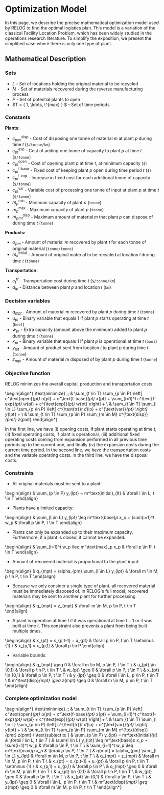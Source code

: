 # Optimization Model

In this page, we describe the precise mathematical optimization model used by RELOG to find the optimal logistics plan. This model is a variation of the classical Facility Location Problem, which has been widely studied in the operations research literature. To simplify the exposition, we present the simplified case where there is only one type of plant.

## Mathematical Description

### Sets

* $L$ - Set of locations holding the original material to be recycled
* $M$ - Set of materials recovered during the reverse manufacturing process
* $P$ - Set of potential plants to open
* $T = \{ 1, \ldots, t^{max} \} $ - Set of time periods

### Constants

**Plants:**

* $c^\text{disp}_{pmt}$ - Cost of disposing one tonne of material $m$ at plant $p$ during time $t$ (`$/tonne/km`)
* $c^\text{exp}_{pt}$ - Cost of adding one tonne of capacity to plant $p$ at time $t$ (`$/tonne`)
* $c^\text{open}_{pt}$ - Cost of opening plant $p$ at time $t$, at minimum capacity (`$`)
* $c^\text{f-base}_{pt}$ - Fixed cost of keeping plant $p$ open during time period $t$ (`$`)
* $c^\text{f-exp}_{pt}$ - Increase in fixed cost for each additional tonne of capacity (`$/tonne`)
* $c^\text{var}_{pt}$ - Variable cost of processing one tonne of input at plant $p$ at time $t$ (`$/tonne`)
* $m^\text{min}_p$ - Minimum capacity of plant $p$ (`tonne`)
* $m^\text{max}_p$ - Maximum capacity of plant $p$ (`tonne`)
* $m^\text{disp}_{pmt}$ - Maximum amount of material $m$ that plant $p$ can dispose of during time $t$ (`tonne`)

**Products:**

* $\alpha_{pm}$ - Amount of material $m$ recovered by plant $t$ for each tonne of original material (`tonne/tonne`)
* $m^\text{initial}_{lt}$ - Amount of original material to be recycled at location $l$ during time $t$ (`tonne`)

**Transportation:**

* $c^\text{tr}_{t}$ - Transportation cost during time $t$ (`$/tonne/km`)
* $d_{lp}$ - Distance between plant $p$ and location $l$ (`km`)


### Decision variables
* $q_{mpt}$ - Amount of material $m$ recovered by plant $p$ during time $t$ (`tonne`)
* $u_{pt}$ - Binary variable that equals 1 if plant $p$ starts operating at time $t$ (`bool`)
* $w_{pt}$ - Extra capacity (amount above the minimum) added to plant $p$ during time $t$ (`tonne`)
* $x_{pt}$ - Binary variable that equals 1 if plant $p$ is operational at time $t$ (`bool`)
* $y_{lpt}$ - Amount of product sent from location $l$ to plant $p$ during time $t$ (`tonne`)
* $z_{mpt}$ - Amount of material $m$ disposed of by plant $p$ during time $t$ (`tonne`)


### Objective function

RELOG minimizes the overall capital, production and transportation costs:

\begin{align*}
    \text{minimize} \;\; &
        \sum_{t \in T} \sum_{p \in P} \left[
                c^\text{open}_{pt} u_{pt} +
                c^\text{f-base}_{pt} x_{pt} +
                \sum_{i=1}^t c^\text{f-exp}_{pt} w_{pi} +
                c^{\text{exp}}_{pt} w_{pt}
            \right] + \\
    &
        \sum_{t \in T} \sum_{l \in L} \sum_{p \in P} \left[
            c^{\text{tr}}_t d_{lp} + c^{\text{var}}_{pt}
        \right]  y_{lpt} + \\
    &
        \sum_{t \in T} \sum_{p \in P} \sum_{m \in M} c^{\text{disp}}_{pmt} z_{pmt}
\end{align*}

In the first line, we have (i) opening costs, if plant starts operating at time $t$, (ii) fixed operating costs, if plant is operational, (iii) additional fixed operating costs coming from expansion performed in all previous time periods up to the current one, and finally (iv) the expansion costs during the current time period.
In the second line, we have the transportation costs and the variable operating costs.
In the third line, we have the disposal costs.

### Constraints

* All original materials must be sent to a plant:

\begin{align}
    & \sum_{p \in P} y_{lpt} = m^\text{initial}_{lt} 
        & \forall l \in L, t \in T
\end{align}

* Plants have a limited capacity:

\begin{align}
    & \sum_{l \in L} y_{lpt} \leq m^\text{base}_p x_p + \sum_{i=1}^t w_p
        & \forall p \in P, t \in T
\end{align}

* Plants can only be expanded up to their maximum capacity. Furthermore, if a plant is closed, it cannot be expanded:

\begin{align}
    & \sum_{i=1}^t w_p \leq m^\text{max}_p x_p
        & \forall p \in P, t \in T
\end{align}

* Amount of recovered material is proportional to the plant input: 

\begin{align}
    & q_{mpt} = \alpha_{pm} \sum_{l \in L} y_{lpt}
        & \forall m \in M, p \in P, t \in T
\end{align}

* Because we only consider a single type of plant, all recovered material must be immediately disposed of. In RELOG's full model, recovered materials may be sent to another plant for further processing.

\begin{align}
    & q_{mpt} = z_{mpt}
        & \forall m \in M, p \in P, t \in T
\end{align}

* A plant is operation at time $t$ if it was operational at time $t-1$ or it was built at time $t$. This constraint also prevents a plant from being built multiple times.

\begin{align}
    & x_{pt} = x_{p,t-1} + u_{pt}
        & \forall p \in P, t \in T \setminus \{1\} \\
    & x_{p,1} = u_{p,1}
        & \forall p \in P
\end{align}


* Variable bounds:

\begin{align}
    & q_{mpt} \geq 0
        & \forall m \in M, p \in P, t \in T \\
    & u_{pt} \in \{0,1\}
        & \forall p \in P, t \in T \\
    & w_{pt} \geq 0
        & \forall p \in P, t \in T \\
    & x_{pt} \in \{0,1\}
        & \forall p \in P, t \in T \\
    & y_{lpt} \geq 0
        & \forall l \in L, p \in P, t \in T \\
    & m^\text{disp}_{mpt} \geq z_{mpt} \geq 0
        & \forall m \in M, p \in P, t \in T
\end{align}

### Complete optimization model

\begin{align*}
    \text{minimize} \;\; &
        \sum_{t \in T} \sum_{p \in P} \left[
                c^\text{open}_{pt} u_{pt} +
                c^\text{f-base}_{pt} x_{pt} +
                \sum_{i=1}^t c^\text{f-exp}_{pt} w_{pi} +
                c^{\text{exp}}_{pt} w_{pt}
            \right] + \\
    &
        \sum_{t \in T} \sum_{l \in L} \sum_{p \in P} \left[
            c^{\text{tr}}_t d_{lp} + c^{\text{var}}_{pt}
        \right]  y_{lpt} + \\
    &
        \sum_{t \in T} \sum_{p \in P} \sum_{m \in M} c^{\text{disp}}_{pmt} z_{pmt} \\
    \text{subject to } & \sum_{p \in P} y_{lpt} = m^\text{initial}_{lt} 
        & \forall l \in L, t \in T \\
    & \sum_{l \in L} y_{lpt} \leq m^\text{base}_p x_p + \sum_{i=1}^t w_p
        & \forall p \in P, t \in T \\
    & \sum_{i=1}^t w_p \leq m^\text{max}_p x_p
        & \forall p \in P, t \in T \\
    & q_{mpt} = \alpha_{pm} \sum_{l \in L} y_{lpt}
        & \forall m \in M, p \in P, t \in T \\
    & q_{mpt} = z_{mpt}
        & \forall m \in M, p \in P, t \in T \\
    & x_{pt} = x_{p,t-1} + u_{pt}
        & \forall p \in P, t \in T \setminus \{1\} \\
    & x_{p,1} = u_{p,1}
        & \forall p \in P \\
    & q_{mpt} \geq 0
        & \forall m \in M, p \in P, t \in T \\
    & u_{pt} \in \{0,1\}
        & \forall p \in P, t \in T \\
    & w_{pt} \geq 0
        & \forall p \in P, t \in T \\
    & x_{pt} \in \{0,1\}
        & \forall p \in P, t \in T \\
    & y_{lpt} \geq 0
        & \forall l \in L, p \in P, t \in T \\
    & m^\text{disp}_{mpt} \geq z_{mpt} \geq 0
        & \forall m \in M, p \in P, t \in T
\end{align*}
